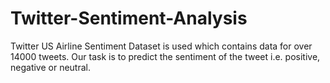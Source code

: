 # Twitter-Sentiment-Analysis
Twitter US Airline Sentiment Dataset is used which contains data for over 14000 tweets. Our task is to predict the sentiment of the tweet i.e. positive, negative or neutral.
